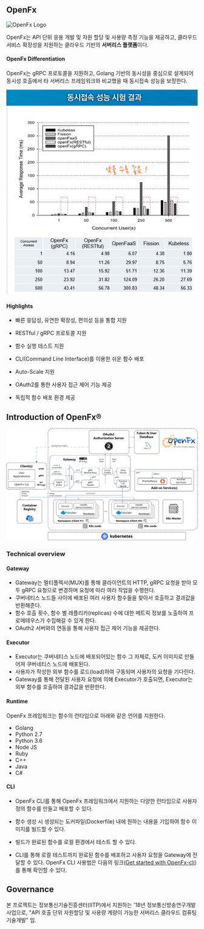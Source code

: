 ## OpenFx 

![OpenFx Logo](https://github.com/keti-openfx/openfx/raw/master/OpenFx.png)

OpenFx는 API 단위 응용 개발 및 자원 할당 및 사용량 측정 기능을 제공하고, 클라우드 서비스 확장성을 지원하는 클라우드 기반의 **서버리스 플랫폼**이다.



#### OpenFx  Differentiation

OpenFx는 gRPC 프로토콜을 지원하고, Golang 기반의 동시성을 중심으로 설계되어 동시성 호출에서 타 서버리스 프레임워크와 비교했을 때 동시접속 성능을 보장한다.

![result_graph](./result_graph.PNG)



#### Highlights

- 빠른 응답성, 유연한 확장성, 편의성 등을 통합 지원

- RESTful / gRPC 프로토콜 지원

- 함수 실행 테스트 지원

- CLI(Command Line Interface)를 이용한 쉬운 함수 배포

- Auto-Scale 지원

- OAuth2를 통한 사용자 접근 제어 기능 제공

- 독립적 함수 배포 환경 제공

  

## Introduction of OpenFx®

[![Architecture of the OpenFx](./OpenFx_Architecture_auth.png)](https://github.com/keti-openfx/openfx/blob/master/OpenFx_Architecture.png)

### Technical overview

#### Gateway

- Gateway는 멀티플렉서(MUX)를 통해 클라이언트의 HTTP, gRPC 요청을 받아 모두 gRPC 요청으로 변경하며 요청에 따라 여러 작업을 수행한다.
- 쿠버네티스 노드들 사이에 배포된 여러 사용자 함수들을 찾아서 호출하고 결과값을 반환해준다.
- 함수 호출 횟수, 함수 별 레플리카(replicas) 수에 대한 메트릭 정보를 노출하여 프로메테우스가 수집해갈 수 있게 한다.
- OAuth2 서버와의 연동을 통해 사용자 접근 제어 기능을 제공한다.

#### Executor

- Executor는 쿠버네티스 노드에 배포되어있는 함수 그 자체로, 도커 이미지로 만들어져 쿠버네티스 노드에 배포된다.
- 사용자가 작성한 외부 함수를 로드(load)하여 구동되며 사용자의 요청을 기다린다.
- Gateway를 통해 전달된 사용자 요청에 의해 Executor가 호출되면, Executor는 외부 함수를 호출하여 결과값을 반환한다.

#### Runtime

OpenFx 프레임워크는 함수의 런타임으로 아래와 같은 언어를 지원한다.

- Golang
- Python 2.7
- Python 3.6
- Node JS
- Ruby
- C++
- Java
- C#

#### CLI

- OpenFx CLI를 통해 OpenFx 프레임워크에서 지원하는 다양한 런타임으로 사용자 정의 함수를 만들고 배포할 수 있다.

- 함수 생성 시 생성되는 도커파일(Dockerfile) 내에 원하는 내용을 기입하여 함수 이미지를 빌드할 수 있다.

- 빌드가 완료된 함수를 로컬 환경에서 테스트 할 수 있다.

- CLI를 통해 로컬 테스트까지 완료된 함수를 배포하고 사용자 요청을 Gateway에 전달할 수 있다. OpenFx CLI 사용법은 다음의 링크([Get started with OpenFx-cli](https://github.com/keti-openfx/openfx-cli/blob/master/README.md))를 통해 확인할 수 있다.




## Governance

본 프로젝트는 정보통신기술진흥센터(IITP)에서 지원하는 '18년 정보통신방송연구개발사업으로, "API 호출 단위 자원할당 및 사용량 계량이 가능한 서버리스 클라우드 컴퓨팅 기술개발" 임.